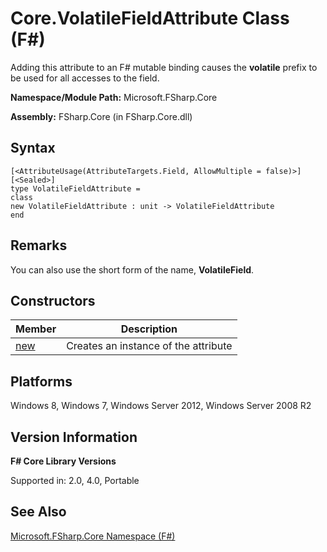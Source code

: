 # Core.VolatileFieldAttribute Class (F#)

Adding this attribute to an F# mutable binding causes the **volatile** prefix to be used for all accesses to the field.

**Namespace/Module Path:** Microsoft.FSharp.Core

**Assembly:** FSharp.Core (in FSharp.Core.dll)


## Syntax

```
[<AttributeUsage(AttributeTargets.Field, AllowMultiple = false)>]
[<Sealed>]
type VolatileFieldAttribute =
class
new VolatileFieldAttribute : unit -> VolatileFieldAttribute
end
```

## Remarks
You can also use the short form of the name, **VolatileField**.


## Constructors


|Member|Description|
|------|-----------|
|[new](http://msdn.microsoft.com/en-us/library/de9cffb9-6a8a-4052-b47e-b7ef4fec46b5)|Creates an instance of the attribute|

## Platforms
Windows 8, Windows 7, Windows Server 2012, Windows Server 2008 R2


## Version Information
**F# Core Library Versions**

Supported in: 2.0, 4.0, Portable




## See Also
[Microsoft.FSharp.Core Namespace &#40;F&#35;&#41;](Microsoft.FSharp.Core+Namespace+%28FSharp%29.md)

